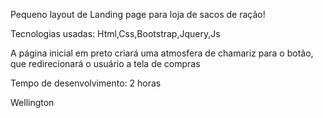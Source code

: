 Pequeno layout de Landing page para loja de sacos de ração!

Tecnologias usadas: Html,Css,Bootstrap,Jquery,Js

A página inicial em preto criará uma atmosfera de chamariz para o botão, que redirecionará o usuário a tela de compras

Tempo de desenvolvimento: 2 horas

Wellington